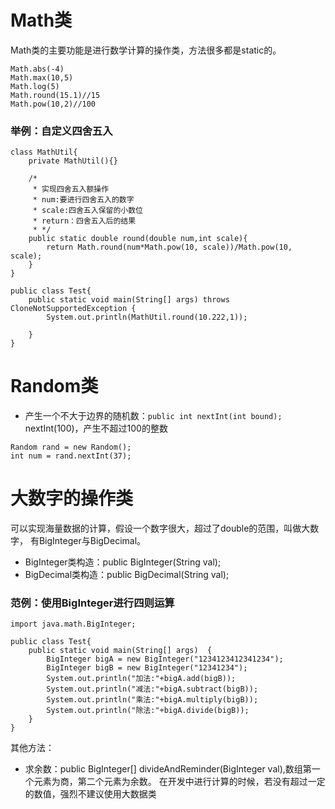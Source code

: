 # Math类
Math类的主要功能是进行数学计算的操作类，方法很多都是static的。
```
Math.abs(-4)
Math.max(10,5)
Math.log(5)
Math.round(15.1)//15
Math.pow(10,2)//100
```

### 举例：自定义四舍五入
```
class MathUtil{
	private MathUtil(){}
	
	/*
	 * 实现四舍五入额操作
	 * num:要进行四舍五入的数字
	 * scale:四舍五入保留的小数位
	 * return：四舍五入后的结果
	 * */
	public static double round(double num,int scale){
		return Math.round(num*Math.pow(10, scale))/Math.pow(10, scale);
	}
}

public class Test{
	public static void main(String[] args) throws CloneNotSupportedException {
		System.out.println(MathUtil.round(10.222,1));
		
	}
}
```

# Random类
- 产生一个不大于边界的随机数：`public int nextInt(int bound);`
nextInt(100)，产生不超过100的整数
```
Random rand = new Random();
int num = rand.nextInt(37);
```

# 大数字的操作类
可以实现海量数据的计算，假设一个数字很大，超过了double的范围，叫做大数字，
有BigInteger与BigDecimal。
- BigInteger类构造：public BigInteger(String val);
- BigDecimal类构造：public BigDecimal(String val);

### 范例：使用BigInteger进行四则运算
```
import java.math.BigInteger;

public class Test{
	public static void main(String[] args)  {
		BigInteger bigA = new BigInteger("1234123412341234");
		BigInteger bigB = new BigInteger("12341234");
		System.out.println("加法:"+bigA.add(bigB));
		System.out.println("减法:"+bigA.subtract(bigB));
		System.out.println("乘法:"+bigA.multiply(bigB));
		System.out.println("除法:"+bigA.divide(bigB));
	}
}
```
其他方法：
- 求余数：public BigInteger[] divideAndReminder(BigInteger val),数组第一个元素为商，第二个元素为余数。
在开发中进行计算的时候，若没有超过一定的数值，强烈不建议使用大数据类